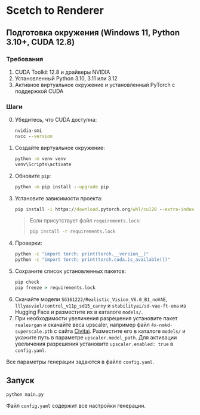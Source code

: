 # Scetch to Renderer

## Подготовка окружения (Windows 11, Python 3.10+, CUDA 12.8)

### Требования
1. CUDA Toolkit 12.8 и драйверы NVIDIA
2. Установленный Python 3.10, 3.11 или 3.12
3. Активное виртуальное окружение и установленный PyTorch с поддержкой CUDA

### Шаги
0. Убедитесь, что CUDA доступна:
   ```cmd
   nvidia-smi
   nvcc --version
   ```
1. Создайте виртуальное окружение:
   ```cmd
   python -m venv venv
   venv\Scripts\activate
   ```
2. Обновите `pip`:
   ```cmd
   python -m pip install --upgrade pip
   ```
3. Установите зависимости проекта:
   ```cmd
   pip install -i https://download.pytorch.org/whl/cu128 --extra-index-url https://pypi.org/simple -r requirements.txt
   ```
   >Если присутствует файл `requirements.lock`:
   >```cmd
   >pip install -r requirements.lock
   >```
4. Проверки:
   ```cmd
   python -c "import torch; print(torch.__version__)"
   python -c "import torch; print(torch.cuda.is_available())"
   ```
5. Сохраните список установленных пакетов:
   ```cmd
   pip check
   pip freeze > requirements.lock
   ```
6. Скачайте модели `SG161222/Realistic_Vision_V6.0_B1_noVAE`, `lllyasviel/control_v11p_sd15_canny` и `stabilityai/sd-vae-ft-ema` из Hugging Face и разместите их в каталоге `models/`.
7. При необходимости увеличения разрешения установите пакет `realesrgan` и скачайте веса upscaler, например файл `4x-nmkd-superscale.pth` с сайта [Civitai](https://civitai.com/models/141491/4x-nmkd-superscale?modelVersionId=156841). Разместите его в каталоге `models/` и укажите путь в параметре `upscaler.model_path`.
   Для активации увеличения разрешения установите `upscaler.enabled: true` в `config.yaml`.

Все параметры генерации задаются в файле `config.yaml`.

## Запуск
```cmd
python main.py
```

Файл `config.yaml` содержит все настройки генерации.
